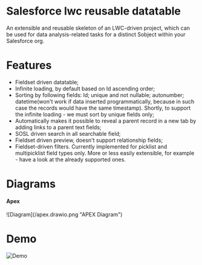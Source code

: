 # Salesforce lwc reusable datatable

An extensible and reusable skeleton of an LWC-driven project, which can be used for data analysis-related tasks for a distinct Sobject within your Salesforce org.

# Features
<ul>
    <li>Fieldset driven datatable;</li>
    <li>Infinite loading, by default based on Id ascending order;</li>
    <li>Sorting by following fields: Id; unique and not nullable; autonumber; datetime(won't work if data inserted programmatically, because in such case the records would have the same timestamp). Shortly, to support the infinite loading - we must sort by unique fields only;</li>
    <li>Automatically makes it possible to reveal a parent record in a new tab by adding links to a parent text fields;</li>
    <li>SOSL driven search in all searchable field;</li>
    <li>Fieldset driven preview, doesn't support relationship fields;</li>
    <li>Fieldset-driven filters. Currently implemented for picklist and multipicklist field types only. More or less easily extensible, for example - have a look at the already supported ones.</li>
</ul>

# Diagrams

<h4>Apex</h4>
![Diagram](/apex.drawio.png "APEX Diagram")

# Demo

![Demo](/demo.gif)